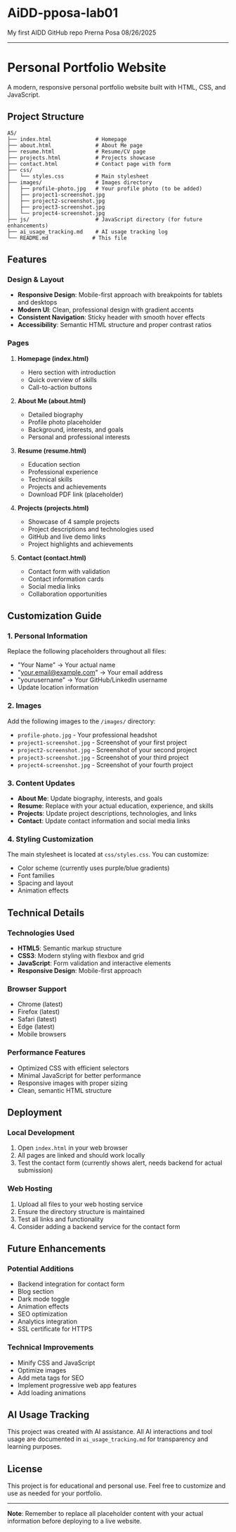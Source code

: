 # AiDD-pposa-lab01
My first AIDD GitHub repo
Prerna Posa 08/26/2025

---

# Personal Portfolio Website

A modern, responsive personal portfolio website built with HTML, CSS, and JavaScript.

## Project Structure

```
A5/
├── index.html              # Homepage
├── about.html              # About Me page
├── resume.html             # Resume/CV page
├── projects.html           # Projects showcase
├── contact.html            # Contact page with form
├── css/
│   └── styles.css          # Main stylesheet
├── images/                 # Images directory
│   ├── profile-photo.jpg   # Your profile photo (to be added)
│   ├── project1-screenshot.jpg
│   ├── project2-screenshot.jpg
│   ├── project3-screenshot.jpg
│   └── project4-screenshot.jpg
├── js/                     # JavaScript directory (for future enhancements)
├── ai_usage_tracking.md    # AI usage tracking log
└── README.md              # This file
```

## Features

### Design & Layout
- **Responsive Design**: Mobile-first approach with breakpoints for tablets and desktops
- **Modern UI**: Clean, professional design with gradient accents
- **Consistent Navigation**: Sticky header with smooth hover effects
- **Accessibility**: Semantic HTML structure and proper contrast ratios

### Pages
1. **Homepage (index.html)**
   - Hero section with introduction
   - Quick overview of skills
   - Call-to-action buttons

2. **About Me (about.html)**
   - Detailed biography
   - Profile photo placeholder
   - Background, interests, and goals
   - Personal and professional interests

3. **Resume (resume.html)**
   - Education section
   - Professional experience
   - Technical skills
   - Projects and achievements
   - Download PDF link (placeholder)

4. **Projects (projects.html)**
   - Showcase of 4 sample projects
   - Project descriptions and technologies used
   - GitHub and live demo links
   - Project highlights and achievements

5. **Contact (contact.html)**
   - Contact form with validation
   - Contact information cards
   - Social media links
   - Collaboration opportunities

## Customization Guide

### 1. Personal Information
Replace the following placeholders throughout all files:
- "Your Name" → Your actual name
- "your.email@example.com" → Your email address
- "yourusername" → Your GitHub/LinkedIn username
- Update location information

### 2. Images
Add the following images to the `/images/` directory:
- `profile-photo.jpg` - Your professional headshot
- `project1-screenshot.jpg` - Screenshot of your first project
- `project2-screenshot.jpg` - Screenshot of your second project
- `project3-screenshot.jpg` - Screenshot of your third project
- `project4-screenshot.jpg` - Screenshot of your fourth project

### 3. Content Updates
- **About Me**: Update biography, interests, and goals
- **Resume**: Replace with your actual education, experience, and skills
- **Projects**: Update project descriptions, technologies, and links
- **Contact**: Update contact information and social media links

### 4. Styling Customization
The main stylesheet is located at `css/styles.css`. You can customize:
- Color scheme (currently uses purple/blue gradients)
- Font families
- Spacing and layout
- Animation effects

## Technical Details

### Technologies Used
- **HTML5**: Semantic markup structure
- **CSS3**: Modern styling with flexbox and grid
- **JavaScript**: Form validation and interactive elements
- **Responsive Design**: Mobile-first approach

### Browser Support
- Chrome (latest)
- Firefox (latest)
- Safari (latest)
- Edge (latest)
- Mobile browsers

### Performance Features
- Optimized CSS with efficient selectors
- Minimal JavaScript for better performance
- Responsive images with proper sizing
- Clean, semantic HTML structure

## Deployment

### Local Development
1. Open `index.html` in your web browser
2. All pages are linked and should work locally
3. Test the contact form (currently shows alert, needs backend for actual submission)

### Web Hosting
1. Upload all files to your web hosting service
2. Ensure the directory structure is maintained
3. Test all links and functionality
4. Consider adding a backend service for the contact form

## Future Enhancements

### Potential Additions
- Backend integration for contact form
- Blog section
- Dark mode toggle
- Animation effects
- SEO optimization
- Analytics integration
- SSL certificate for HTTPS

### Technical Improvements
- Minify CSS and JavaScript
- Optimize images
- Add meta tags for SEO
- Implement progressive web app features
- Add loading animations

## AI Usage Tracking

This project was created with AI assistance. All AI interactions and tool usage are documented in `ai_usage_tracking.md` for transparency and learning purposes.

## License

This project is for educational and personal use. Feel free to customize and use as needed for your portfolio.

---

**Note**: Remember to replace all placeholder content with your actual information before deploying to a live website.
